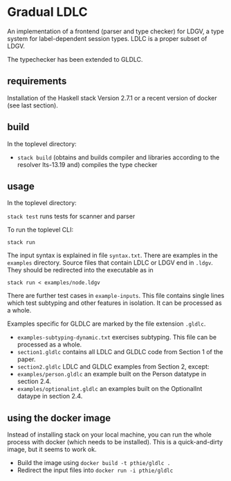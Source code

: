 # Gradual LDLC

An implementation of a frontend (parser and type checker) for LDGV, a
type system for label-dependent session types.
LDLC is a proper subset of LDGV.

The typechecker has been extended to GLDLC.

## requirements

Installation of the Haskell stack Version 2.7.1 or a recent version of
docker (see last section).

## build

In the toplevel directory:

* `stack build` (obtains and builds compiler and libraries according to
  the resolver lts-13.19 and) compiles the type checker

## usage

In the toplevel directory:

`stack test` runs tests for scanner and parser 

To run the toplevel CLI:

`stack run`

The input syntax is explained in file `syntax.txt`.
There are examples in the `examples` directory. Source files that
contain LDLC or LDGV end in `.ldgv`. They should be redirected into the executable as in

`stack run < examples/node.ldgv`

There are further test cases in `example-inputs`. This file contains
single lines which test subtyping and other features in isolation. It
can be processed as a whole.

Examples specific for GLDLC are marked by the file extension `.gldlc`.

* `examples-subtyping-dynamic.txt` exercises subtyping. This file can be processed as a whole.
* `section1.gldlc` contains all LDLC and GLDLC code from Section 1 of the paper.
* `section2.gldlc` LDLC and GLDLC examples from Section 2, except:
* `examples/person.gldlc` an example built on the Person datatype in section 2.4.
* `examples/optionalint.gldlc` an examples built on the OptionalInt dataype in section 2.4.

## using the docker image

Instead of installing stack on your local machine, you can run the
whole process with docker (which needs to be installed). This is a
quick-and-dirty image, but it seems to work ok.

* Build the image using `docker build -t pthie/gldlc .`
* Redirect the input files into `docker run -i pthie/gldlc`

